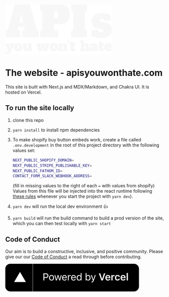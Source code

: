 ![APIs You Won't Hate](/public/img/apis-you-wont-hate-dark@1x.png)

# The website - apisyouwonthate.com

This site is built with Next.js and MDX/Markdown, and Chakra UI. It is hosted on Vercel.

## To run the site locally

1. clone this repo
1. `yarn install` to install npm dependencies
1. To make shopify buy button embeds work, create a file called `.env.development` in the root of this project directory with the following values set:

   ```bash
   NEXT_PUBLIC_SHOPIFY_DOMAIN=
   NEXT_PUBLIC_STRIPE_PUBLISHABLE_KEY=
   NEXT_PUBLIC_FATHOM_ID=
   CONTACT_FORM_SLACK_WEBHOOK_ADDRESS=
   ```

   (fill in missing values to the right of each `=` with values from shopify)
   Values from this file will be injected into the react runtime following [these rules](https://nextjs.org/docs/api-reference/next.config.js/environment-variables) whenever you start the project with `yarn dev`).

1. `yarn dev` will run the local dev environment 👍
1. `yarn build` will run the build command to build a prod version of the site, which you can then test locally with `yarn start`

## Code of Conduct

Our aim is to build a constructive, inclusive, and positive community. Please give our our [Code of Conduct](./CODE_OF_CONDUCT.md) a read through before contributing.

![Powered by Vercel](/public/img/powered-by-vercel.svg)
